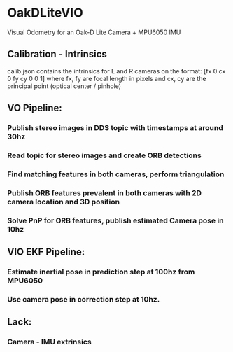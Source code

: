# OakDLiteVIO
Visual Odometry for an Oak-D Lite Camera + MPU6050 IMU
## Calibration - Intrinsics
calib.json contains the intrinsics for L and R cameras on the format:
[fx 0 cx
 0 fy cy
 0 0 1]
 where fx, fy are focal length in pixels and cx, cy are the principal point (optical center / pinhole)

## VO Pipeline:
### Publish stereo images in DDS topic with timestamps at around 30hz
### Read topic for stereo images and create ORB detections
### Find matching features in both cameras, perform triangulation
### Publish ORB features prevalent in both cameras with 2D camera location and 3D position
### Solve PnP for ORB features, publish estimated Camera pose in 10hz


## VIO EKF Pipeline:
### Estimate inertial pose in prediction step at 100hz from MPU6050
### Use camera pose in correction step at 10hz.


## Lack:
### Camera - IMU extrinsics
